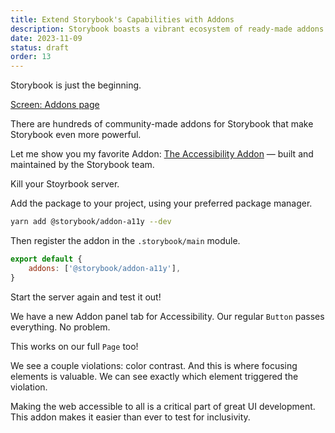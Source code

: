 ```yaml
---
title: Extend Storybook's Capabilities with Addons
description: Storybook boasts a vibrant ecosystem of ready-made addons. Learn how to install and register the Accessibility Addon and promote UI inclusivity.
date: 2023-11-09
status: draft
order: 13
---
```


Storybook is just the beginning.

[Screen: Addons page](https://storybook.js.org/integrations)

There are hundreds of community-made addons for Storybook that make Storybook even more powerful.

Let me show you my favorite Addon: [The Accessibility Addon](https://storybook.js.org/addons/@storybook/addon-a11y/) — built and maintained by the Storybook team.

Kill your Stoyrbook server.

Add the package to your project, using your preferred package manager.

```bash
yarn add @storybook/addon-a11y --dev
```

Then register the addon in the `.storybook/main` module.

```js title="main.js"
export default {
	addons: ['@storybook/addon-a11y'],
}
```

Start the server again and test it out!

We have a new Addon panel tab for Accessibility.
Our regular `Button` passes everything. No problem.

This works on our full `Page` too!

We see a couple violations: color contrast.
And this is where focusing elements is valuable.
We can see exactly which element triggered the violation.

Making the web accessible to all is a critical part of great UI development.
This addon makes it easier than ever to test for inclusivity.
